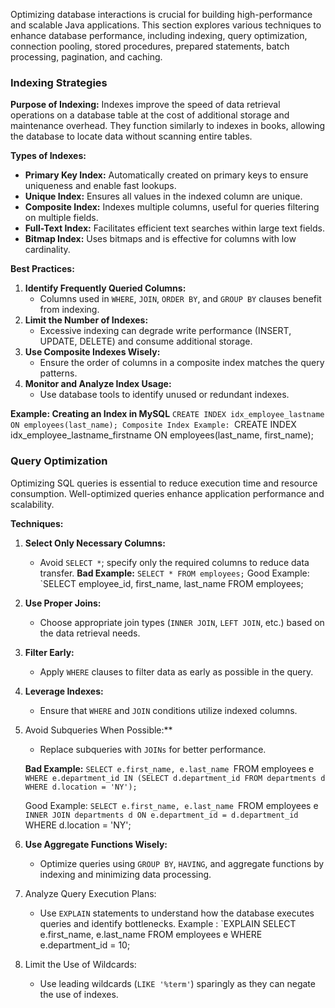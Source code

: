 Optimizing database interactions is crucial for building high-performance and scalable Java applications. This section explores various techniques to enhance database performance, including indexing, query optimization, connection pooling, stored procedures, prepared statements, batch processing, pagination, and caching.
### Indexing Strategies

**Purpose of Indexing:**
Indexes improve the speed of data retrieval operations on a database table at the cost of additional storage and maintenance overhead. They function similarly to indexes in books, allowing the database to locate data without scanning entire tables.

**Types of Indexes:**
- **Primary Key Index:** Automatically created on primary keys to ensure uniqueness and enable fast lookups.
- **Unique Index:** Ensures all values in the indexed column are unique.
- **Composite Index:** Indexes multiple columns, useful for queries filtering on multiple fields.
- **Full-Text Index:** Facilitates efficient text searches within large text fields.
- **Bitmap Index:** Uses bitmaps and is effective for columns with low cardinality.

**Best Practices:**
1. **Identify Frequently Queried Columns:**
    - Columns used in `WHERE`, `JOIN`, `ORDER BY`, and `GROUP BY` clauses benefit from indexing.
2. **Limit the Number of Indexes:**
    - Excessive indexing can degrade write performance (INSERT, UPDATE, DELETE) and consume additional storage.
3. **Use Composite Indexes Wisely:**
    - Ensure the order of columns in a composite index matches the query patterns.
4. **Monitor and Analyze Index Usage:**
    - Use database tools to identify unused or redundant indexes.

**Example: Creating an Index in MySQL**
`CREATE INDEX idx_employee_lastname ON employees(last_name);
Composite Index Example:
`CREATE INDEX idx_employee_lastname_firstname ON employees(last_name, first_name);

### Query Optimization
Optimizing SQL queries is essential to reduce execution time and resource consumption. Well-optimized queries enhance application performance and scalability.

**Techniques:**
1. **Select Only Necessary Columns:**
    - Avoid `SELECT *`; specify only the required columns to reduce data transfer.
    **Bad Example:**
    `SELECT * FROM employees;`
    Good Example:
    `SELECT employee_id, first_name, last_name FROM employees;

2. **Use Proper Joins:**
    - Choose appropriate join types (`INNER JOIN`, `LEFT JOIN`, etc.) based on the data retrieval needs.
3. **Filter Early:**
	- Apply `WHERE` clauses to filter data as early as possible in the query.
4. **Leverage Indexes:**
	- Ensure that `WHERE` and `JOIN` conditions utilize indexed columns.
5. Avoid Subqueries When Possible:**
    - Replace subqueries with `JOINs` for better performance.
    
    **Bad Example:**
    `SELECT e.first_name, e.last_name
	`FROM employees e
	`WHERE e.department_id IN (SELECT d.department_id FROM departments d WHERE d.location = 'NY');`
	
	Good Example:
	`SELECT e.first_name, e.last_name
	`FROM employees e
	`INNER JOIN departments d ON e.department_id = d.department_id
	`WHERE d.location = 'NY';
6. **Use Aggregate Functions Wisely:**
	- Optimize queries using `GROUP BY`, `HAVING`, and aggregate functions by indexing and minimizing data processing.
7. Analyze Query Execution Plans:
	* Use `EXPLAIN` statements to understand how the database executes queries and identify bottlenecks.
	Example :
		`EXPLAIN SELECT e.first_name, e.last_name FROM employees e WHERE e.department_id = 10;
 8. Limit the Use of Wildcards:
	 * Use leading wildcards (`LIKE '%term'`) sparingly as they can negate the use of indexes.




